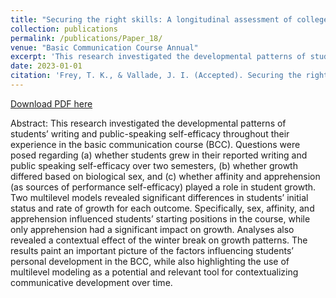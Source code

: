 ```yaml
---
title: "Securing the right skills: A longitudinal assessment of college students’ writing and public speaking self-efficacy"
collection: publications
permalink: /publications/Paper_18/
venue: "Basic Communication Course Annual"
excerpt: 'This research investigated the developmental patterns of students’ writing and public-speaking self-efficacy throughout their experience in the basic communication course (BCC).'
date: 2023-01-01
citation: 'Frey, T. K., & Vallade, J. I. (Accepted). Securing the right skills: A longitudinal assessment of college students’ writing and public speaking self-efficacy. <i>Basic Communication Course Annual</i>.'
---
```


[Download PDF here](http://tkodyfrey.github.io/files/Skills.pdf)

Abstract: This research investigated the developmental patterns of students’ writing and public-speaking self-efficacy throughout their experience in the basic communication course (BCC). Questions were posed regarding (a) whether students grew in their reported writing and public speaking self-efficacy over two semesters, (b) whether growth differed based on biological sex, and (c) whether affinity and apprehension (as sources of performance self-efficacy) played a role in student growth. Two multilevel models revealed significant differences in students’ initial status and rate of growth for each outcome. Specifically, sex, affinity, and apprehension influenced students’ starting positions in the course, while only apprehension had a significant impact on growth. Analyses also revealed a contextual effect of the winter break on growth patterns. The results paint an important picture of the factors influencing students’ personal development in the BCC, while also highlighting the use of multilevel modeling as a potential and relevant tool for contextualizing communicative development over time.